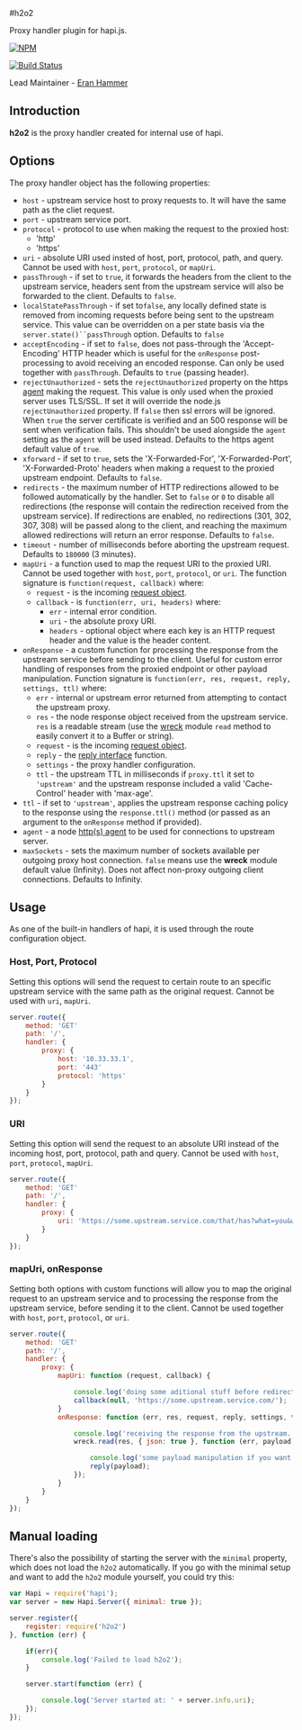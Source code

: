 #h2o2

Proxy handler plugin for hapi.js.

[![NPM](https://nodei.co/npm/h2o2.png?downloads=true&stars=true)](https://nodei.co/npm/h2o2/)

[![Build Status](https://secure.travis-ci.org/hapijs/h2o2.png)](http://travis-ci.org/hapijs/h2o2)

Lead Maintainer - [Eran Hammer](https://github.com/hueniverse)

## Introduction

**h2o2** is the proxy handler created for internal use of hapi.

## Options

The proxy handler object has the following properties:

* `host` - upstream service host to proxy requests to. It will have the same path as the cliet request.
* `port` - upstream service port.
* `protocol` - protocol to use when making the request to the proxied host:
    * 'http'
    * 'https'
* `uri` - absolute URI used insted of host, port, protocol, path, and query. Cannot be used with `host`, `port`, `protocol`, or `mapUri`.
* `passThrough` - if set to `true`, it forwards the headers from the client to the upstream service, headers sent from the upstream service will also be forwarded to the client. Defaults to `false`.
* `localStatePassThrough` - if set to`false`, any locally defined state is removed from incoming requests before being sent to the upstream service. This value can be overridden on a per state basis via the `server.state()``passThrough` option. Defaults to `false`
* `acceptEncoding` - if set to `false`, does not pass-through the 'Accept-Encoding' HTTP header which is useful for the `onResponse` post-processing to avoid receiving an encoded response. Can only be used together with `passThrough`. Defaults to `true` (passing header).
* `rejectUnauthorized` - sets the `rejectUnauthorized` property on the https [agent](http://nodejs.org/api/https.html#https_https_request_options_callback) making the request. This value is only used when the proxied server uses TLS/SSL. If set it will override the node.js `rejectUnauthorized` property. If `false` then ssl errors will be ignored. When `true` the server certificate is verified and an 500 response will be sent when verification fails. This shouldn't be used alongside the `agent` setting as the `agent` will be used instead. Defaults to the https agent default value of `true`.
* `xforward` - if set to `true`, sets the 'X-Forwarded-For', 'X-Forwarded-Port', 'X-Forwarded-Proto' headers when making a request to the proxied upstream endpoint. Defaults to `false`.
* `redirects` - the maximum number of HTTP redirections allowed to be followed automatically by the handler. Set to `false` or `0` to disable all redirections (the response will contain the redirection received from the upstream service). If redirections are enabled, no redirections (301, 302, 307, 308) will be passed along to the client, and reaching the maximum allowed redirections will return an error response. Defaults to `false`.
* `timeout` - number of milliseconds before aborting the upstream request. Defaults to `180000` (3 minutes).
* `mapUri` - a function used to map the request URI to the proxied URI. Cannot be used together with `host`, `port`, `protocol`, or `uri`. The function signature is `function(request, callback)` where:
    * `request` - is the incoming [request object](http://hapijs.com/api#request-object).
    * `callback` - is `function(err, uri, headers)` where:
        * `err` - internal error condition.
        * `uri` - the absolute proxy URI.
        * `headers` - optional object where each key is an HTTP request header and the value is the header content.
* `onResponse` - a custom function for processing the response from the upstream service before sending to the client. Useful for custom error handling of responses from the proxied endpoint or other payload manipulation. Function signature is `function(err, res, request, reply, settings, ttl)` where:
    * `err` - internal or upstream error returned from attempting to contact the upstream proxy.
    * `res` - the node response object received from the upstream service. `res` is a readable stream (use the [wreck](https://github.com/hapijs/wreck) module `read` method to easily convert it to a Buffer or string).
    * `request` - is the incoming [request object](http://hapijs.com/api#request-object).
    * `reply` - the [reply interface](http://hapijs.com/api#reply-interface) function.
    * `settings` - the proxy handler configuration.
    * `ttl` - the upstream TTL in milliseconds if `proxy.ttl` it set to `'upstream'` and the upstream response included a valid 'Cache-Control' header with 'max-age'.
* `ttl` - if set to `'upstream'`, applies the upstream response caching policy to the response using the `response.ttl()` method (or passed as an argument to the `onResponse` method if provided).
* `agent` - a node [http(s) agent](http://nodejs.org/api/http.html#http_class_http_agent) to be used for connections to upstream server.
* `maxSockets` - sets the maximum number of sockets available per outgoing proxy host connection. `false` means use the **wreck** module default value (Infinity). Does not affect non-proxy outgoing client connections. Defaults to Infinity.

## Usage

As one of the built-in handlers of hapi, it is used through the route configuration object.

### Host, Port, Protocol

Setting this options will send the request to certain route to an specific upstream service with the same path as the original request. Cannot be used with `uri`, `mapUri`.

```javascript
server.route({
    method: 'GET'
    path: '/',
    handler: {
        proxy: {
            host: '10.33.33.1',
            port: '443'
            protocol: 'https'
        }
    }
});
```

### URI

Setting this option will send the request to an absolute URI instead of the incoming host, port, protocol, path and query. Cannot be used with `host`, `port`, `protocol`, `mapUri`.

```javascript
server.route({
    method: 'GET'
    path: '/',
    handler: {
        proxy: {
            uri: 'https://some.upstream.service.com/that/has?what=you&want=todo'
        }
    }
});
```

### mapUri, onResponse

Setting both options with custom functions will allow you to map the original request to an upstream service and to processing the response from the upstream service, before sending it to the client. Cannot be used together with `host`, `port`, `protocol`, or `uri`.

```javascript
server.route({
    method: 'GET'
    path: '/',
    handler: {
        proxy: {
            mapUri: function (request, callback) {

                console.log('doing some aditional stuff before redirecting');
                callback(null, 'https://some.upstream.service.com/');
            }
            onResponse: function (err, res, request, reply, settings, ttl) {

                console.log('receiving the response from the upstream.');
                wreck.read(res, { json: true }, function (err, payload) {

                    console.log('some payload manipulation if you want to.')
                    reply(payload);
                });
            }
        }
    }
});

```

## Manual loading

There's also the possibility of starting the server with the `minimal` property, which does not load the `h2o2` automatically. If you go with the minimal setup and want to add the `h2o2` module yourself, you could try this:

```javascript
var Hapi = require('hapi');
var server = new Hapi.Server({ minimal: true });

server.register({
    register: require('h2o2')
}, function (err) {

    if(err){
        console.log('Failed to load h2o2');
    }

    server.start(function (err) {

        console.log('Server started at: ' + server.info.uri);
    });
});
```

